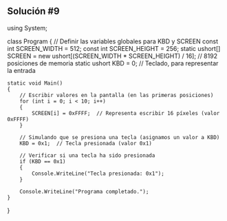 ## Solución #9

using System;

class Program
{
    // Definir las variables globales para KBD y SCREEN
    const int SCREEN_WIDTH = 512;
    const int SCREEN_HEIGHT = 256;
    static ushort[] SCREEN = new ushort[(SCREEN_WIDTH * SCREEN_HEIGHT) / 16]; // 8192 posiciones de memoria
    static ushort KBD = 0; // Teclado, para representar la entrada

    static void Main()
    {
        // Escribir valores en la pantalla (en las primeras posiciones)
        for (int i = 0; i < 10; i++)
        {
            SCREEN[i] = 0xFFFF;  // Representa escribir 16 píxeles (valor 0xFFFF)
        }

        // Simulando que se presiona una tecla (asignamos un valor a KBD)
        KBD = 0x1;  // Tecla presionada (valor 0x1)

        // Verificar si una tecla ha sido presionada
        if (KBD == 0x1)
        {
            Console.WriteLine("Tecla presionada: 0x1");
        }

        Console.WriteLine("Programa completado.");
    }
}
